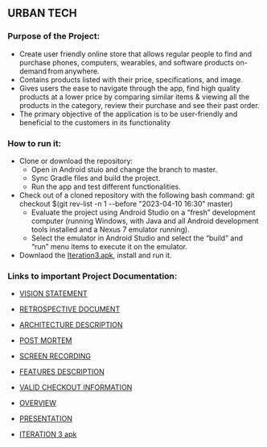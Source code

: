 ## URBAN TECH 

### Purpose of the Project:

* Create user friendly online store that allows regular people to find and purchase phones, computers, wearables, and software products on-demand from anywhere.
* Contains products listed with their price, specifications, and image.
* Gives users the ease to navigate through the app, find high quality products at a lower price by comparing similar items & viewing all the products in the category, review their purchase and see their past order.
* The primary objective of the application is to be user-friendly and beneficial to the customers in its functionality

### How to run it:

* Clone or download the repository:
    * Open in Android stuio and change the branch to master.
    * Sync Gradle files and build the project.
    * Run the app and test different functionalities.
* Check out of a cloned repository with the following bash command:
git checkout $(git rev-list -n 1 --before "2023-04-10 16:30" master)
    * Evaluate the project using Android Studio on a “fresh” development computer (running Windows, with Java and all Android development tools installed and a Nexus 7 emulator running).
    * Select the emulator in Android Studio and select the “build” and “run” menu items to execute it on the emulator.
* Downlaod the [Iteration3.apk](https://code.cs.umanitoba.ca/comp3350-winter2023/A01-G12-UrbanTech/-/raw/Iteration3/Iteration3.apk?inline=false), install and run it.

### Links to important Project Documentation:

* [VISION STATEMENT](https://code.cs.umanitoba.ca/comp3350-winter2023/A01-G12-UrbanTech/-/blob/Iteration3/VISION.md)

* [RETROSPECTIVE DOCUMENT](https://code.cs.umanitoba.ca/comp3350-winter2023/A01-G12-UrbanTech/-/blob/Iteration3/RETROSPECTIVE.md)

* [ARCHITECTURE DESCRIPTION](https://code.cs.umanitoba.ca/comp3350-winter2023/A01-G12-UrbanTech/-/blob/Iteration3/ARCHITECTURE_DESCRIPTION.md)

* [POST MORTEM](https://code.cs.umanitoba.ca/comp3350-winter2023/A01-G12-UrbanTech/-/blob/Iteration3/POST%20MORTEM.md)

* [SCREEN RECORDING](https://code.cs.umanitoba.ca/comp3350-winter2023/A01-G12-UrbanTech/-/blob/Iteration3/SCREEN_RECORDING.mp4)

* [FEATURES DESCRIPTION](https://code.cs.umanitoba.ca/comp3350-winter2023/A01-G12-UrbanTech/-/blob/Iteration3/FEATURES_DESCRIPTION.md)

* [VALID CHECKOUT INFORMATION](https://code.cs.umanitoba.ca/comp3350-winter2023/A01-G12-UrbanTech/-/blob/Iteration3/valid_checkout_information.md)

* [OVERVIEW](https://code.cs.umanitoba.ca/comp3350-winter2023/A01-G12-UrbanTech/-/blob/Iteration3/OVERVIEW.md)

* [PRESENTATION](https://code.cs.umanitoba.ca/comp3350-winter2023/A01-G12-UrbanTech/-/blob/Iteration3/valid_checkout_information.md)

* [ITERATION 3 apk](https://code.cs.umanitoba.ca/comp3350-winter2023/A01-G12-UrbanTech/-/raw/Iteration3/Iteration3.apk?inline=false)
